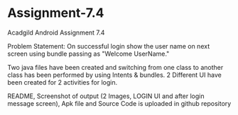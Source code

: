 # Assignment-7.4
Acadgild Android Assignment 7.4

Problem Statement: 
On successful login show the user name on next screen using bundle passing as "Welcome UserName." 

Two java files have been created and switching from one class to another class has been performed by using Intents & bundles.
2 Different UI have been created for 2 activities for login.		

README, Screenshot of output (2 Images, LOGIN UI and after login message screen), Apk file and Source Code is uploaded in github repository
